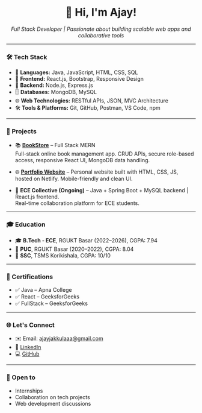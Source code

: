<h1 align="center">👋 Hi, I'm Ajay!</h1>

<p align="center">
  <em>Full Stack Developer | Passionate about building scalable web apps and collaborative tools</em>
</p>

---

### 🛠️ Tech Stack

- 🔹 **Languages:** Java, JavaScript, HTML, CSS, SQL  
- 🎨 **Frontend:** React.js, Bootstrap, Responsive Design  
- 🔧 **Backend:** Node.js, Express.js
- 🗄️ **Databases:** MongoDB, MySQL  
- 🌐 **Web Technologies:** RESTful APIs, JSON, MVC Architecture  
- 🛠️ **Tools & Platforms:** Git, GitHub, Postman, VS Code, npm  

---

### 🚀 Projects

- 📚 **[BookStore](https://github.com/Ajayjakkula/BookStore)** – Full Stack MERN  
  Full-stack online book management app. CRUD APIs, secure role-based access, responsive React UI, MongoDB data handling.

- 🌐 **[Portfolio Website](https://ajay-jakkula-protfolio.netlify.app/)** – Personal website built with HTML, CSS, JS, hosted on Netlify. Mobile-friendly and clean UI.

- 🧠 **ECE Collective (Ongoing)** – Java + Spring Boot + MySQL backend | React.js frontend.  
  Real-time collaboration platform for ECE students.

---

### 🎓 Education

- 🎓 **B.Tech - ECE**, RGUKT Basar (2022–2026), CGPA: 7.94
- 🧮 **PUC**, RGUKT Basar (2020–2022), CGPA: 8.04  
- 🏫 **SSC**, TSMS Korikishala, CGPA: 10/10  

---

### 📃 Certifications

- ✅ Java – Apna College  
- ✅ React – GeeksforGeeks  
- ✅ FullStack – GeeksforGeeks  

---

### 🌐 Let's Connect

- ✉️ Email: [ajayjakkulaaa@gmail.com](mailto:ajayjakkulaaa@gmail.com)  
- 🔗 [LinkedIn](https://www.linkedin.com/in/ajay-jakkula)  
- 💻 [GitHub](https://github.com/Ajayjakkula)

---

### 🤝 Open to

- Internships  
- Collaboration on tech projects  
- Web development discussions  
